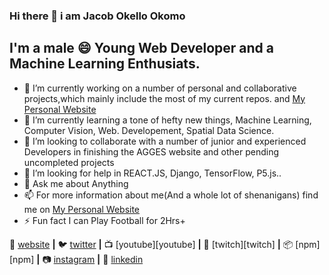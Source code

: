 ### Hi there 👋 i am Jacob Okello Okomo
## I'm a male 😄 Young Web Developer and a Machine Learning Enthusiats.

- 🔭 I’m currently working on a number of personal and collaborative projects,which mainly include the most of my current repos. and [My Personal Website](http://okomojacob.herokuapp.com/) 
- 🌱 I’m currently learning a tone of hefty new things, Machine Learning, Computer Vision, Web. Developement, Spatial Data Science.
- 👯 I’m looking to collaborate with a number of junior and experienced Developers in finishing the AGGES website and other pending uncompleted projects
- 🤔 I’m looking for help in REACT.JS, Django, TensorFlow, P5.js..
- 💬 Ask me about Anything
- 📫 For more information about me(And a whole lot of shenanigans) find me on [My Personal Website](http://okomojacob.herokuapp.com/)
- ⚡ Fun fact I can Play Football for 2Hrs+

🏡 [website][website] **|** 
🐦 [twitter][twitter] **|** 
📺 [youtube][youtube] **|** 
🎥 [twitch][twitch] **|** 
📦 [npm][npm] **|** 
📷 [instagram][instagram] **|** 
👔 [linkedin][linkedin]


[website]: https://jamesqquick.com
[twitter]: https://twitter.com/jamesqquick
[instagram]: https://instagram.com/jamesqquick
[linkedin]: https://linkedin.com/in/jamesqquick
